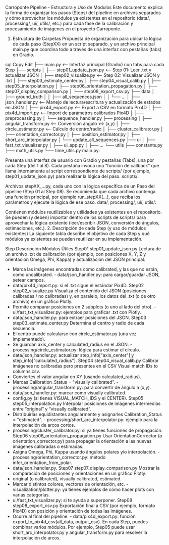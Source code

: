 Carroponte Pipeline - Estructura y Uso de Módulos
Este documento explica la forma de organizar los pasos (Steps) del pipeline en archivos separados y cómo aprovechar los módulos ya existentes en el repositorio (data/, processing/, ui/, utils/, etc.) para cada fase de la calibración y procesamiento de imágenes en el proyecto Carroponte.

1. Estructura de Carpetas
Propuesta de organización para ubicar la lógica de cada paso (StepXX) en un script separado, y un archivo principal main.py que coordina todo a través de una interfaz con pestañas (tabs) en Gradio.

sql
Copy
Edit
├── main.py                     <-- Interfaz principal (Gradio) con tabs para cada Step
├── scripts
│   ├── step01_update_json.py   <-- Step 01: Leer .txt y actualizar JSON
│   ├── step02_visualize.py     <-- Step 02: Visualizar JSON y .txt
│   ├── step03_estimate_center.py
│   ├── step04_visual_calib.py
│   ├── step05_interpolation.py
│   ├── step06_orientation_propagation.py
│   ├── step07_display_comparison.py
│   └── step08_export_csv.py
├── data
│   ├── ground_truth
│   │   ├── all_sequences.json
│   │   └── ...
│   ├── json_handler.py         <-- Manejo de lectura/escritura y actualización de estados en JSON
│   ├── pix4d_export.py         <-- Export a CSV en formato Pix4D
│   ├── pix4d_import.py         <-- Import de parámetros calibrados Pix4D
│   ├── preprocessing.py
│   └── sequence_handler.py
├── processing
│   ├── angular_transform.py    <-- Conversión ángulo <-> (x,y)
│   ├── circle_estimator.py     <-- Cálculo de centro/radio
│   ├── cluster_calibrator.py
│   ├── orientation_corrector.py
│   ├── position_estimator.py
│   ├── short_arc_interpolator.py
│   └── update_all_sequences.py
├── ui
│   ├── fast_txt_visualizer.py
│   ├── ui_app.py
│   ├── ...
└── utils
    ├── constants.py
    ├── math_utils.py
    └── time_utils.py
main.py:

Presenta una interfaz de usuario con Gradio y pestañas (Tabs), una por cada Step (del 1 al 8).
Cada pestaña invoca una “función de callback” que llama internamente al script correspondiente de scripts/ (por ejemplo, step01_update_json.py) para realizar la lógica del paso.
scripts/:

Archivos stepXX_...py, cada uno con la lógica específica de un Paso del pipeline (Step 01 al Step 08).
Se recomienda que cada archivo contenga una función principal, por ejemplo run_stepXX(...), que reciba los parámetros y ejecute la lógica de ese paso.
data/, processing/, ui/, utils/:

Contienen módulos reutilizables y utilidades ya existentes en el repositorio.
Se pueden (y deben) importar dentro de los scripts de scripts/ para aprovechar la lógica existente (leer/escribir JSON, conversión de ángulos, estimaciones, etc.).
2. Descripción de cada Step (y uso de módulos existentes)
La siguiente tabla describe el objetivo de cada Step y qué módulos ya existentes se pueden reutilizar en su implementación.

Step	Descripción	Módulos Útiles
Step01
step01_update_json.py	Lectura de un archivo .txt de calibración (por ejemplo, con posiciones X, Y, Z y orientación Omega, Phi, Kappa) y actualización del JSON principal.
- Marca las imágenes encontradas como calibrated, y las que no están, como uncalibrated.	- data/json_handler.py: para cargar/guardar JSON, setear campos.
- data/pix4d_import.py: si el .txt sigue el estándar Pix4D.
Step02
step02_visualize.py	Visualiza el contenido del JSON (posiciones calibradas / no calibradas) y, en paralelo, los datos del .txt (o de otro archivo) en un gráfico Plotly.
- Permite comparar posiciones en 2 subplots (o uno al lado del otro).	- ui/fast_txt_visualizer.py: ejemplos para graficar .txt con Plotly.
- data/json_handler.py: para extraer posiciones del JSON.
Step03
step03_estimate_center.py	Determina el centro y radio de cada secuencia.
- El centro puede calcularse con circle_estimator.py (una vez implementado).
- Se guardan axis_center y calculated_radius en el JSON.	- processing/circle_estimator.py: lógica para estimar el círculo.
- data/json_handler.py: actualizar step_info["axis_center"] y step_info["calculated_radius"].
Step04
step04_visual_calib.py	Calibrar imágenes no calibradas pero presentes en el CSV Visual match IDs to columns.csv.
- Conviertes el valor angular en XY (usando calculated_radius).
- Marcas Calibration_Status = "visually calibrated".	- processing/angular_transform.py: para convertir de ángulo a (x,y).
- data/json_handler.py: marcar como visually calibrated.
- config.py (si tienes VISUAL_MATCH_IDS y el CENTER).
Step05
step05_interpolation.py	Interpolar posiciones de imágenes intermedias entre “original” y “visually calibrated”.
- Distribuirlas equidistantes angularmente y asignarles Calibration_Status = "estimated".	- processing/short_arc_interpolator.py: ejemplo para la interpolación de arcos cortos.
- processing/cluster_calibrator.py: si ya tienes funciones de propagación.
Step06
step06_orientation_propagation.py	Usar OrientationCorrector (o orientation_corrector.py) para propagar la orientación a las nuevas imágenes calibradas o estimadas.
- Asigna Omega, Phi, Kappa usando ángulos polares y/o interpolación.	- processing/orientation_corrector.py: método infer_orientation_from_polar.
- data/json_handler.py.
Step07
step07_display_comparison.py	Mostrar la comparación de posiciones y orientaciones en un gráfico Plotly:
- original (o calibrated), visually calibrated, estimated.
- Marcar distintos colores, vectores de orientación, etc.	- visualization/plotter.py: ya tienes ejemplos de cómo hacer plots con varias categorías.
- ui/fast_txt_visualizer.py: si te ayuda a superponer.
Step08
step08_export_csv.py	Exportación final a CSV (por ejemplo, formato Pix4D) con posición y orientación de todas las imágenes.
- Ocurre al final del pipeline.	- data/pix4d_export.py: función export_to_pix4d_csv(all_data, output_csv).
En cada Step, puedes combinar varios módulos. Por ejemplo, Step05 puede usar short_arc_interpolator.py y angular_transform.py para resolver la interpolación de arcos.


